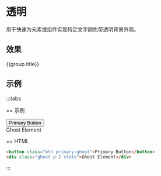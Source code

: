# 透明

用于快速为元素或组件实现特定文字颜色带透明背景外观。

## 效果

<Example class="col gap-6" background="light-grid">
  <div v-for="group in colors" :key="group.name || group.title">
    <div class="mb-3 font-bold">{{group.title}}</div>
    <div class="row flex-wrap gap-4">
      <StyleTile
          v-for="item in group.items"
          :key="item.name"
          tileClass="rounded h-8 w-28 font-mono text-sm"
          :title="true"
          v-bind="{...item}"
      />
    </div>
  </div>
</Example>

## 示例

:::tabs

== 示例

<Example class="col items-start gap-3">
  <button class="btn primary-ghost">Primary Button</button>
  <div class="ghost p-2 state">Ghost Element</div>
</Example>

== HTML

```html
<button class="btn primary-ghost">Primary Button</button>
<div class="ghost p-2 state">Ghost Element</div>
```

:::

<script setup>
    const colors = [
        {
            name: 'default',
            title: '默认',
            items: [
                {name: 'ghost'}
            ],
        }, {
            name: 'semantic',
            title: '语义化',
            items: [
                {name: 'primary-ghost'},
                {name: 'secondary-ghost'},
                {name: 'success-ghost'},
                {name: 'warning-ghost'},
                {name: 'danger-ghost'},
                {name: 'important-ghost'},
                {name: 'special-ghost'},
            ],
        }
    ];
</script>

